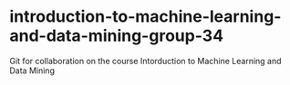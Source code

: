 # introduction-to-machine-learning-and-data-mining-group-34
Git for collaboration on the course Intorduction to Machine Learning and Data Mining
